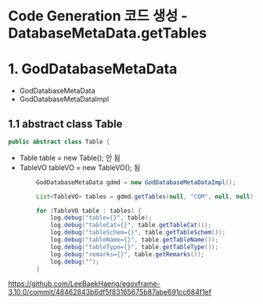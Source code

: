 # Code Generation 코드 생성 - DatabaseMetaData.getTables

# 1. GodDatabaseMetaData

- GodDatabaseMetaData
- GodDatabaseMetaDataImpl

## 1.1 abstract class Table

```java
public abstract class Table {
```

- Table table = new Table(); 안 됨
- TableVO tableVO = new TableVO(); 됨

```java
		GodDatabaseMetaData gdmd = new GodDatabaseMetaDataImpl();

		List<TableVO> tables = gdmd.getTables(null, "COM", null, null);

		for (TableVO table : tables) {
			log.debug("table={}", table);
			log.debug("tableCat={}", table.getTableCat());
			log.debug("tableSchem={}", table.getTableSchem());
			log.debug("tableName={}", table.getTableName());
			log.debug("tableType={}", table.getTableType());
			log.debug("remarks={}", table.getRemarks());
			log.debug("");
		}
```

<https://github.com/LeeBaekHaeng/egovframe-3.10.0/commit/48462843b6df5f83165675b87abe691cc684f1ef>

